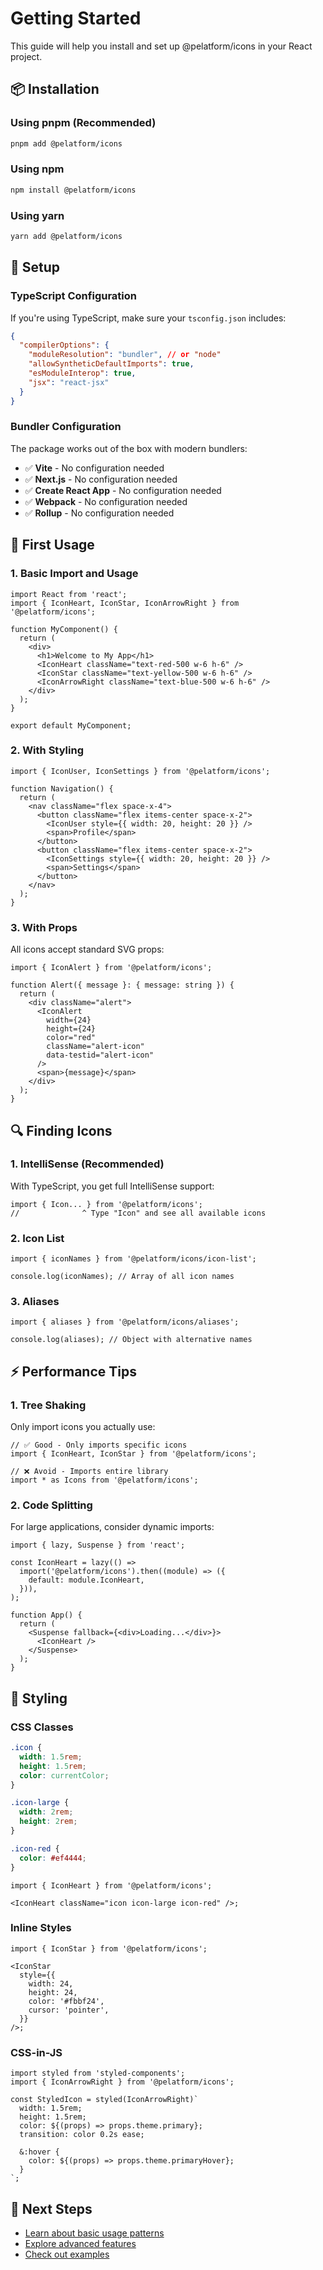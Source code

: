 # Getting Started

This guide will help you install and set up @pelatform/icons in your React project.

## 📦 Installation

### Using pnpm (Recommended)

```bash
pnpm add @pelatform/icons
```

### Using npm

```bash
npm install @pelatform/icons
```

### Using yarn

```bash
yarn add @pelatform/icons
```

## 🔧 Setup

### TypeScript Configuration

If you're using TypeScript, make sure your `tsconfig.json` includes:

```json
{
  "compilerOptions": {
    "moduleResolution": "bundler", // or "node"
    "allowSyntheticDefaultImports": true,
    "esModuleInterop": true,
    "jsx": "react-jsx"
  }
}
```

### Bundler Configuration

The package works out of the box with modern bundlers:

- ✅ **Vite** - No configuration needed
- ✅ **Next.js** - No configuration needed
- ✅ **Create React App** - No configuration needed
- ✅ **Webpack** - No configuration needed
- ✅ **Rollup** - No configuration needed

## 🎯 First Usage

### 1. Basic Import and Usage

```tsx
import React from 'react';
import { IconHeart, IconStar, IconArrowRight } from '@pelatform/icons';

function MyComponent() {
  return (
    <div>
      <h1>Welcome to My App</h1>
      <IconHeart className="text-red-500 w-6 h-6" />
      <IconStar className="text-yellow-500 w-6 h-6" />
      <IconArrowRight className="text-blue-500 w-6 h-6" />
    </div>
  );
}

export default MyComponent;
```

### 2. With Styling

```tsx
import { IconUser, IconSettings } from '@pelatform/icons';

function Navigation() {
  return (
    <nav className="flex space-x-4">
      <button className="flex items-center space-x-2">
        <IconUser style={{ width: 20, height: 20 }} />
        <span>Profile</span>
      </button>
      <button className="flex items-center space-x-2">
        <IconSettings style={{ width: 20, height: 20 }} />
        <span>Settings</span>
      </button>
    </nav>
  );
}
```

### 3. With Props

All icons accept standard SVG props:

```tsx
import { IconAlert } from '@pelatform/icons';

function Alert({ message }: { message: string }) {
  return (
    <div className="alert">
      <IconAlert
        width={24}
        height={24}
        color="red"
        className="alert-icon"
        data-testid="alert-icon"
      />
      <span>{message}</span>
    </div>
  );
}
```

## 🔍 Finding Icons

### 1. IntelliSense (Recommended)

With TypeScript, you get full IntelliSense support:

```tsx
import { Icon... } from '@pelatform/icons';
//              ^ Type "Icon" and see all available icons
```

### 2. Icon List

```tsx
import { iconNames } from '@pelatform/icons/icon-list';

console.log(iconNames); // Array of all icon names
```

### 3. Aliases

```tsx
import { aliases } from '@pelatform/icons/aliases';

console.log(aliases); // Object with alternative names
```

## ⚡ Performance Tips

### 1. Tree Shaking

Only import icons you actually use:

```tsx
// ✅ Good - Only imports specific icons
import { IconHeart, IconStar } from '@pelatform/icons';

// ❌ Avoid - Imports entire library
import * as Icons from '@pelatform/icons';
```

### 2. Code Splitting

For large applications, consider dynamic imports:

```tsx
import { lazy, Suspense } from 'react';

const IconHeart = lazy(() =>
  import('@pelatform/icons').then((module) => ({
    default: module.IconHeart,
  })),
);

function App() {
  return (
    <Suspense fallback={<div>Loading...</div>}>
      <IconHeart />
    </Suspense>
  );
}
```

## 🎨 Styling

### CSS Classes

```css
.icon {
  width: 1.5rem;
  height: 1.5rem;
  color: currentColor;
}

.icon-large {
  width: 2rem;
  height: 2rem;
}

.icon-red {
  color: #ef4444;
}
```

```tsx
import { IconHeart } from '@pelatform/icons';

<IconHeart className="icon icon-large icon-red" />;
```

### Inline Styles

```tsx
import { IconStar } from '@pelatform/icons';

<IconStar
  style={{
    width: 24,
    height: 24,
    color: '#fbbf24',
    cursor: 'pointer',
  }}
/>;
```

### CSS-in-JS

```tsx
import styled from 'styled-components';
import { IconArrowRight } from '@pelatform/icons';

const StyledIcon = styled(IconArrowRight)`
  width: 1.5rem;
  height: 1.5rem;
  color: ${(props) => props.theme.primary};
  transition: color 0.2s ease;

  &:hover {
    color: ${(props) => props.theme.primaryHover};
  }
`;
```

## 🚀 Next Steps

- [Learn about basic usage patterns](./basic-usage.md)
- [Explore advanced features](./advanced-usage.md)
- [Check out examples](./examples.md)

